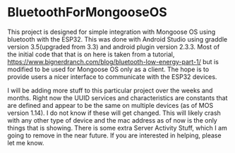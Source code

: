 # BluetoothForMongooseOS


This project is designed for simple integration with Mongoose OS using bluetooth with the ESP32. This was done with Android Studio using graddle version 3.5(upgraded from 3.3) and android plugin version 2.3.3. Most of the initial code that that is on here is taken from a tutorial, https://www.bignerdranch.com/blog/bluetooth-low-energy-part-1/ but is modified to be used for Mongoose OS only as a client. The hope is to provide users a nicer interface to communicate with the ESP32 devices. 

I will be adding more stuff to this particular project over the weeks and months. Right now the UUID services and characteristics are constants that are defined and appear to be the same on multiple devices (as of MOS version 1.14). I do not know if these will get changed. This will likely crash with any other type of device and the mac address as of now is the only things that is showing. There is some extra Server Activity Stuff, which I am going to remove in the near future. If you are interested in helping, please let me know. 